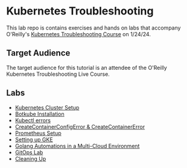 # Kubernetes Troubleshooting

This lab repo is contains exercises and hands on labs that accompany O'Reilly's [Kubernetes Troubleshooting Course](https://www.oreilly.com/live-events/kubernetes-troubleshooting/0790145044098/0790145044080/) on 1/24/24.

## Target Audience

The target audience for this tutorial is an attendee of the O'Reilly Kubernetes Troubleshooting Live Course.

## Labs

* [Kubernetes Cluster Setup](https://github.com/mashby2022/Kubernetes-troubleshooting-Oreilly/blob/main/labs/K8s%20Cluster%20setup.md)
* [Botkube Installation](docs/02-client-tools.md)
* [Kubectl errors](docs/03-compute-resources.md)
* [CreateContainerConfigError & CreateContainerError](docs/04-certificate-authority.md)
* [Prometheus Setup](docs/05-kubernetes-configuration-files.md)
* [Setting up GKE](https://github.com/mashby2022/Kubernetes-troubleshooting-Oreilly/blob/main/labs/GKE%20setup.md)
* [Golang Automations in a Multi-Cloud Environment](docs/06-data-encryption-keys.md)
* [GitOps Lab](docs/07-bootstrapping-etcd.md)
* [Cleaning Up](docs/14-cleanup.md)
